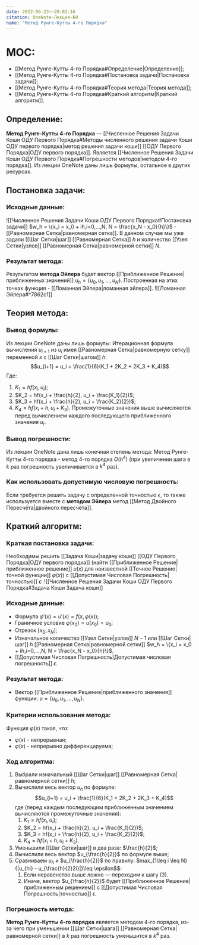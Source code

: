 ```yaml
---
date: 2022-06-23~~20:02:16
citation: OneNote-Лекция-№9
name: "Метод Рунге-Кутты 4-го Порядка"
---
```

# MOC:
- [[Метод Рунге-Кутты 4-го Порядка#Определение|Определение]];
- [[Метод Рунге-Кутты 4-го Порядка#Постановка задачи|Постановка задачи]];
- [[Метод Рунге-Кутты 4-го Порядка#Теория метода|Теория метода]];
- [[Метод Рунге-Кутты 4-го Порядка#Краткий алгоритм|Краткий алгоритм]].

## Определение:
**Метод Рунге-Кутты 4-го Порядка** — [[Численное Решения Задачи Коши ОДУ Первого Порядка#Методы численного решения задачи Коши ОДУ первого порядка|метод решения задачи коши]] [[ОДУ Первого Порядка|ОДУ первого порядка]].
Является [[Численное Решения Задачи Коши ОДУ Первого Порядка#Погрешности методов|методом 4-го порядка]].
Из лекции OneNote даны лишь формулы, остальное в других ресурсах.

## Постановка задачи:
### Исходные данные:
![[Численное Решения Задачи Коши ОДУ Первого Порядка#Постановка задачи]]
$w_h = \{x_i = x_0 + ih,i=0,...,N, N = \frac{x_N - x_0}{h}\}$ - [[Равномерная Сетка|равномерная сетка]].
В данном случае мы уже задали [[Шаг Сетки|шаг]] [[Равномерная Сетка]] $h$ и количество [[Узел Сетки|узлов]] [[Равномерная Сетка|равномерной сетки]] $N$.

### Результат метода:
Результатом **метода Эйлера** будет вектор [[Приближенное Решение|приближенных значений]] $u_h = \{u_0,u_1,...,u_N\}$.
Построенная на этих точках функция - [[Ломанная Эйлера|ломанная эйлера]].
![[Ломанная Эйлера#^7862c1]]

## Теория метода:
### Вывод формулы:
Из лекции OneNote даны лишь формулы:
Итерационная формула вычисления $u_{i+1}$ из $u_i$ имея [[Равномерная Сетка|равномерную сетку]] переменной $x$ с [[Шаг Сетки|шагом]] $h$:
$$u_{i+1} = u_i + \frac{1}{6}(K_1 + 2K_2 + 2K_3 + K_4)$$Где:
1) $K_1 = hf(x_i,u_i)$;
2) $K_2 = hf(x_i + \frac{h}{2}, u_i + \frac{K_1}{2})$;
3) $K_3 = hf(x_i + \frac{h}{2}, u_i + \frac{K_2}{2})$;
4) $K_4 = hf(x_i + h, u_i + K_3)$.
Промежуточные значения выше вычисляются перед вычислением каждого последующего приближенного значения $u_i$.

### Вывод погрешности:
Из лекции OneNote дана лишь конечная степень метода:
Метод Рунге-Кутты 4-го порядка - метод 4-го порядка $O(h^4)$ (при увеличении шага в $k$ раз погрешность увеличивается в $k^4$ раз).

### Как использовать допустимую числовую погрешность:
Если требуется решить задачу с определенной точностью $\epsilon$, то также используется вместе с **методом Эйлера** метод [[Метод Двойного Пересчёта|двойного пересчёта]].

## Краткий алгоритм:
### Краткая постановка задачи:
Необходимы решить [[Задача Коши|задачу коши]] [[ОДУ Первого Порядка|ОДУ первого порядка]] (найти [[Приближенное Решение|приближенное решение]] $u(x)$ для неизвестной [[Точное Решение|точной функции]] $\varphi(x)$) с [[Допустимая Числовая Погрешность|точностью]] $\epsilon$:
![[Численное Решения Задачи Коши ОДУ Первого Порядка#Задача Коши Задача коши]]

### Исходные данные:
- Формула $\varphi'(x) = u'(x) = f(x,\varphi(x))$;
- Граничное условие $\varphi(x_0) = u(x_0) = u_0$;
- Отрезок $[x_0;x_N]$;
- Изначальное количество [[Узел Сетки|узлов]] $N-1$ или [[Шаг Сетки|шаг]] $h$ [[Равномерная Сетка|равномерной сетки]] $w_h = \{x_i = x_0 + ih,i=0,...,N, N = \frac{x_N - x_0}{h}\}$.
- [[Допустимая Числовая Погрешность|Допустимая числовая погрешность]] $\epsilon$.

### Результат метода:
- Вектор [[Приближенное Решение|приближенного значения]] функции: $u = \{u_0,u_1,...,u_N\}$.

### Критерии использования метода:
Функция $\varphi(x)$ такая, что:
- $\varphi(x)$ - непрерывная;
- $\varphi(x)$ - непрерывно дифференцируема;

### Ход алгоритма:
1) Выбрали изначальный [[Шаг Сетки|шаг]] [[Равномерная Сетка|равномерной сетки]] $h$;
2) Вычислили весь вектор $u_h$ по формуле: $$u_{i+1} = u_i + \frac{1}{6}(K_1 + 2K_2 + 2K_3 + K_4)$$где (перед каждым последующим приближенным значением вычисляются промежуточные значения):
	1) $K_1 = hf(x_i,u_i)$;
	2) $K_2 = hf(x_i + \frac{h}{2}, u_i + \frac{K_1}{2})$;
	3) $K_3 = hf(x_i + \frac{h}{2}, u_i + \frac{K_2}{2})$;
	4) $K_4 = hf(x_i + h, u_i + K_3)$.
3) Уменьшили [[Шаг Сетки|шаг]] в два раза: $\frac{h}{2}$;
4) Вычислили весь вектор $u_{\frac{h}{2}}$ по формуле выше;
5) Сравниваем $u_h$ и $u_{\frac{h}{2}}$ по правилу: $max_{1\leq i \leq N}{|u_{hi} - u_{\frac{h}{2}2i}|}\leq \epsilon$$:
	1) Если неравенство выше ложно — переходим к шагу $(3)$.
	2) Иначе, вектор $u_{\frac{h}{2}}$ будет [[Приближенное Решение|приближенным решением]] с [[Допустимая Числовая Погрешность|точностью]] $\epsilon$.

### Погрешность метода:
**Метод Рунге-Кутты 4-го порядка** является  методом $4$-го порядка, из-за чего при уменьшении [[Шаг Сетки|шага]] [[Равномерная Сетка|равномерной сетки]] в $k$ раз погрешность уменьшится в $k^4$ раз.

